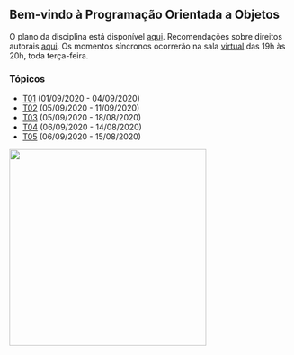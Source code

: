 ## Bem-vindo à Programação Orientada a Objetos

O plano da disciplina está disponível [aqui](./media/plano-poo.pdf). Recomendações sobre direitos autorais [aqui](./media/recomendacao-prograd.pdf). Os
momentos síncronos ocorrerão na sala [virtual](https://meet.google.com/lookup/awkznsp2o3) das 19h às 20h, toda terça-feira.

### Tópicos

- [T01](topicos/01.md) (01/09/2020 - 04/09/2020)
- [T02](topicos/02.md) (05/09/2020 - 11/09/2020)
- [T03](topicos/03.md) (05/09/2020 - 18/08/2020)
- [T04](topicos/04.md) (06/09/2020 - 14/08/2020)
- [T05](topicos/05.md) (06/09/2020 - 15/08/2020)

<img src="https://github.com/kyriosdata/oo/raw/master/media/flyier-poo.png" width="350">
